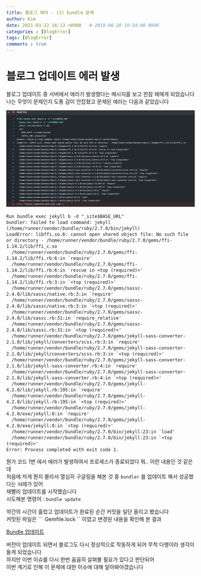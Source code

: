 ```yaml
---
title: 블로그 에러 - (1) bundle 문제
author: Kim
date: 2021-03-22 16:13 +0900   # 2019-08-20 19:34:00 0900
categories : [BlogError]
tags: [BlogError]
comments : true
---
```


# 블로그 업데이트 에러 발생

블로그 업데이트 중 서버에서 에러가 발생했다는 메시지를 보고 한참 헤매게 되었습니다<br>
나는 무엇이 문제인지 도통 감이 안잡혔고 문제된 에러는 다음과 같았습니다<br>

<img src = "/post/images/error.png">


```
Run bundle exec jekyll b -d "_site$BASE_URL"
bundler: failed to load command: jekyll (/home/runner/vendor/bundle/ruby/2.7.0/bin/jekyll)
LoadError: libffi.so.6: cannot open shared object file: No such file or directory - /home/runner/vendor/bundle/ruby/2.7.0/gems/ffi-1.14.2/lib/ffi_c.so
  /home/runner/vendor/bundle/ruby/2.7.0/gems/ffi-1.14.2/lib/ffi.rb:6:in `require'
  /home/runner/vendor/bundle/ruby/2.7.0/gems/ffi-1.14.2/lib/ffi.rb:6:in `rescue in <top (required)>'
  /home/runner/vendor/bundle/ruby/2.7.0/gems/ffi-1.14.2/lib/ffi.rb:3:in `<top (required)>'
  /home/runner/vendor/bundle/ruby/2.7.0/gems/sassc-2.4.0/lib/sassc/native.rb:3:in `require'
  /home/runner/vendor/bundle/ruby/2.7.0/gems/sassc-2.4.0/lib/sassc/native.rb:3:in `<top (required)>'
  /home/runner/vendor/bundle/ruby/2.7.0/gems/sassc-2.4.0/lib/sassc.rb:31:in `require_relative'
  /home/runner/vendor/bundle/ruby/2.7.0/gems/sassc-2.4.0/lib/sassc.rb:31:in `<top (required)>'
  /home/runner/vendor/bundle/ruby/2.7.0/gems/jekyll-sass-converter-2.1.0/lib/jekyll/converters/scss.rb:3:in `require'
  /home/runner/vendor/bundle/ruby/2.7.0/gems/jekyll-sass-converter-2.1.0/lib/jekyll/converters/scss.rb:3:in `<top (required)>'
  /home/runner/vendor/bundle/ruby/2.7.0/gems/jekyll-sass-converter-2.1.0/lib/jekyll-sass-converter.rb:4:in `require'
  /home/runner/vendor/bundle/ruby/2.7.0/gems/jekyll-sass-converter-2.1.0/lib/jekyll-sass-converter.rb:4:in `<top (required)>'
  /home/runner/vendor/bundle/ruby/2.7.0/gems/jekyll-4.2.0/lib/jekyll.rb:195:in `require'
  /home/runner/vendor/bundle/ruby/2.7.0/gems/jekyll-4.2.0/lib/jekyll.rb:195:in `<top (required)>'
  /home/runner/vendor/bundle/ruby/2.7.0/gems/jekyll-4.2.0/exe/jekyll:8:in `require'
  /home/runner/vendor/bundle/ruby/2.7.0/gems/jekyll-4.2.0/exe/jekyll:8:in `<top (required)>'
  /home/runner/vendor/bundle/ruby/2.7.0/bin/jekyll:23:in `load'
  /home/runner/vendor/bundle/ruby/2.7.0/bin/jekyll:23:in `<top (required)>'
Error: Process completed with exit code 1.
```

뭔가 코드 1번 에서 에러가 발생하여서 프로세스가 종료되었다 뭐.. 이런 내용인 것 같은데<br>
처음에 저게 뭔지 몰라서 열심히 구글링을 해본 것 중 ``` bundler ``` 를 업데이트 해서 성공했다는 사례가 있어<br>
재빨리 업데이트를 시작했습니다<br>
시도해본 명령어 :  ``` bundle update ``` 

약간의 시간이 흘렀고 업데이트가 완료된 순간 커밋을 일단 올리고 봤습니다<br>
커밋된 파일은 ``` Gemfile.lock `` 이였고 변경된 내용을 확인해 본 결과 <br>

<a href = "https://github.com/ksm0207/ksm0207.github.io/commit/77b3457cfd562e3cfc4d80c21cdbaf3063f48d5e">Bundle 업데이트</a>

버전이 업데이트 되면서 블로그도 다시 정상적으로 작동하게 되어 무척 다행이라 생각이 들게 되었습니다<br>
하지만 이번 이슈를 다시 한번 꼼꼼히 살펴볼 필요가 있다고 판단되어<br>
이번 계기로 인해  이 문제에 대한 이슈에 대해 알아봐야겠습니다<br>